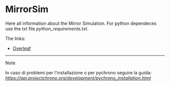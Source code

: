 # MirrorSim

Here all information about the Mirror Simulation. 
For python dependeces use the txt file *python_requirements.txt*.

The links:

* [Overleaf](https://pages.github.com/)

___________________________________________________________

> [!NOTE]
> In caso di problemi per l'installazione o per pychrono seguire la guida: 
  *https://api.projectchrono.org/development/pychrono_installation.html*

